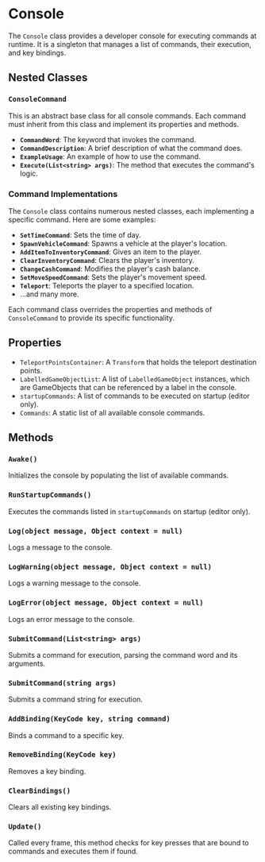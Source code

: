 # Console

The `Console` class provides a developer console for executing commands at runtime. It is a singleton that manages a list of commands, their execution, and key bindings.

## Nested Classes

### `ConsoleCommand`

This is an abstract base class for all console commands. Each command must inherit from this class and implement its properties and methods.

-   **`CommandWord`**: The keyword that invokes the command.
-   **`CommandDescription`**: A brief description of what the command does.
-   **`ExampleUsage`**: An example of how to use the command.
-   **`Execute(List<string> args)`**: The method that executes the command's logic.

### Command Implementations

The `Console` class contains numerous nested classes, each implementing a specific command. Here are some examples:

-   **`SetTimeCommand`**: Sets the time of day.
-   **`SpawnVehicleCommand`**: Spawns a vehicle at the player's location.
-   **`AddItemToInventoryCommand`**: Gives an item to the player.
-   **`ClearInventoryCommand`**: Clears the player's inventory.
-   **`ChangeCashCommand`**: Modifies the player's cash balance.
-   **`SetMoveSpeedCommand`**: Sets the player's movement speed.
-   **`Teleport`**: Teleports the player to a specified location.
-   ...and many more.

Each command class overrides the properties and methods of `ConsoleCommand` to provide its specific functionality.

## Properties

-   `TeleportPointsContainer`: A `Transform` that holds the teleport destination points.
-   `LabelledGameObjectList`: A list of `LabelledGameObject` instances, which are GameObjects that can be referenced by a label in the console.
-   `startupCommands`: A list of commands to be executed on startup (editor only).
-   `Commands`: A static list of all available console commands.

## Methods

### `Awake()`

Initializes the console by populating the list of available commands.

### `RunStartupCommands()`

Executes the commands listed in `startupCommands` on startup (editor only).

### `Log(object message, Object context = null)`

Logs a message to the console.

### `LogWarning(object message, Object context = null)`

Logs a warning message to the console.

### `LogError(object message, Object context = null)`

Logs an error message to the console.

### `SubmitCommand(List<string> args)`

Submits a command for execution, parsing the command word and its arguments.

### `SubmitCommand(string args)`

Submits a command string for execution.

### `AddBinding(KeyCode key, string command)`

Binds a command to a specific key.

### `RemoveBinding(KeyCode key)`

Removes a key binding.

### `ClearBindings()`

Clears all existing key bindings.

### `Update()`

Called every frame, this method checks for key presses that are bound to commands and executes them if found.
